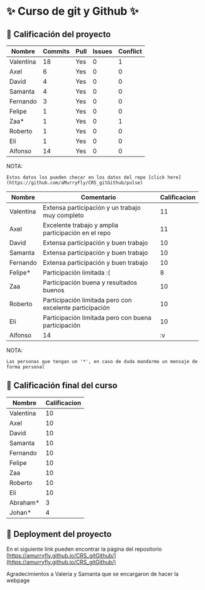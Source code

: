 # ✨ Curso de git  y Github ✨

## 🚀 Calificación del proyecto

| Nombre  | Commits | Pull  |  Issues |  Conflict |
|---------|---|---|---|---|
| Valentina  | 18  | Yes  | 0 | 1 |
|  Axel |  6 |  Yes |  0 |  0 |
| David  | 4  |  Yes |  0 |  0 |
| Samanta  | 4  |  Yes |  0 | 0  |
| Fernando  |  3 |  Yes |  0 | 0  |
| Felipe  | 1  |  Yes |  0 | 0  |
| Zaa*  |  1 |  Yes | 0  |  1 |
| Roberto  | 1  | Yes  | 0  |  0 |
| Eli  |  1 |  Yes |  0  | 0 |
| Alfonso  | 14  | Yes  | 0  | 0  |


NOTA:
    
    Estos datos los pueden checar en los datos del repo [click here](https://github.com/aMurryFly/CRS_gitGithub/pulse)

| Nombre  | Comentario | Calificacion  | 
|---------|---|---|
| Valentina  | Extensa participación y un trabajo muy completo  | 11  | 
|  Axel | Excelente trabajo y amplia participación en el repo  |  11 |  
| David  | Extensa participación y buen trabajo |  10 |
| Samanta  | Extensa participación y buen trabajo  |  10 | 
| Fernando  |  Extensa participación y buen trabajo |  10 |  
| Felipe*  |  Participación limitada :(  |  8 | 
| Zaa  | Participación buena y resultados buenos   |  10 | 
| Roberto  | Participación limitada pero con excelente participación   | 10  | 
| Eli  |  Participación limitada pero con buena participación |  10 | 
| Alfonso  | 14  | :v  |

NOTA:

    Las personas que tengan un '*', en caso de duda mandarme un mensaje de forma personal

## 🚀 Calificación final del curso

| Nombre  |  Calificacion  | 
|---------|---|
| Valentina  | 10  | 
|  Axel | 10 |  
| David  | 10 |
| Samanta  | 10 | 
| Fernando  | 10 |  
| Felipe  | 10 | 
| Zaa  | 10 | 
| Roberto  | 10  | 
| Eli  |  10 | 
| Abraham*  |  3 | 
| Johan*  |  4 | 


## 🚀 Deployment del proyecto 

En el siguiente link pueden encontrar la página del repositorio 
[https://amurryfly.github.io/CRS_gitGithub/](https://amurryfly.github.io/CRS_gitGithub/)

Agradecimientos a Valeria y Samanta que se encargaron de hacer la webpage 